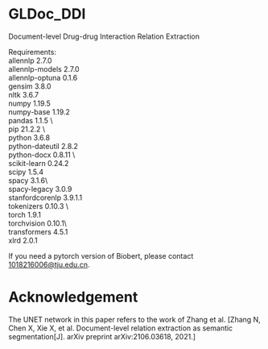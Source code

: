 # GLDoc_DDI
Document-level Drug-drug Interaction Relation Extraction

Requirements: \
allennlp	2.7.0	 \
allennlp-models	2.7.0	 \
allennlp-optuna	0.1.6  \
gensim 3.8.0	\
nltk	3.6.7 	
numpy	1.19.5	\
numpy-base	1.19.2	\
pandas	1.1.5 	\	
pip	21.2.2  \		
python	3.6.8	 \
python-dateutil	2.8.2	\
python-docx	0.8.11  \	
scikit-learn	0.24.2	\
scipy	1.5.4	\
spacy	3.1.6\	
spacy-legacy	3.0.9	\
stanfordcorenlp	3.9.1.1	\
tokenizers	0.10.3  \	
torch	1.9.1	\
torchvision	0.10.1\		
transformers	4.5.1	\
xlrd	2.0.1

If you need a pytorch version of Biobert, please contact 1018216006@tju.edu.cn.

# Acknowledgement
The UNET network in this paper refers to the work of Zhang et al. [Zhang N, Chen X, Xie X, et al. Document-level relation extraction as semantic segmentation[J]. arXiv preprint arXiv:2106.03618, 2021.]
